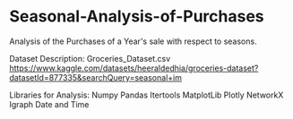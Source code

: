 # Seasonal-Analysis-of-Purchases
Analysis of the Purchases of a Year's sale with respect to seasons.

Dataset Description:
Groceries_Dataset.csv
https://www.kaggle.com/datasets/heeraldedhia/groceries-dataset?datasetId=877335&searchQuery=seasonal+im

Libraries for Analysis:
Numpy
Pandas
Itertools
MatplotLib
Plotly
NetworkX
Igraph
Date and Time
